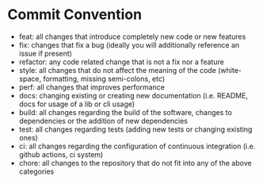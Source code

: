 # Commit Convention

- feat: all changes that introduce completely new code or new features
- fix: changes that fix a bug (ideally you will additionally reference an issue if present)
- refactor: any code related change that is not a fix nor a feature
- style: all changes that do not affect the meaning of the code (white-space, formatting, missing semi-colons, etc)
- perf: all changes that improves performance
- docs: changing existing or creating new documentation (i.e. README, docs for usage of a lib or cli usage)
- build: all changes regarding the build of the software, changes to dependencies or the addition of new dependencies
- test: all changes regarding tests (adding new tests or changing existing ones)
- ci: all changes regarding the configuration of continuous integration (i.e. github actions, ci system)
- chore: all changes to the repository that do not fit into any of the above categories

